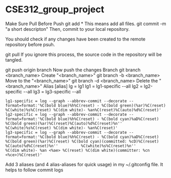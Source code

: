 # CSE312_group_project
Make Sure Pull Before Push
git add *
This means add all files.
git commit -m "a short descripton"
Then, commit to your local repository.

You should check if any changes have been created to the remote repository before psuh.

git pull
If you ignore this process, the source code in the repository will be tangled.

git push origin branch
Now push the changes
Branch
git branch <branch_name>
Create "<branch_name>"
git branch -b <branch_name>
Move to the "<branch_name>"
git branch -d <branch_name>
Delete the "<branch_name>"
Alias
[alias]
    lg = lg1
    lg1 = lg1-specific --all
    lg2 = lg2-specific --all
    lg3 = lg3-specific --all

    lg1-specific = log --graph --abbrev-commit --decorate --format=format:'%C(bold blue)%h%C(reset) - %C(bold green)(%ar)%C(reset) %C(white)%s%C(reset) %C(dim white)- %an%C(reset)%C(auto)%d%C(reset)'
    lg2-specific = log --graph --abbrev-commit --decorate --format=format:'%C(bold blue)%h%C(reset) - %C(bold cyan)%aD%C(reset) %C(bold green)(%ar)%C(reset)%C(auto)%d%C(reset)%n''          %C(white)%s%C(reset) %C(dim white)- %an%C(reset)'
    lg3-specific = log --graph --abbrev-commit --decorate --format=format:'%C(bold blue)%h%C(reset) - %C(bold cyan)%aD%C(reset) %C(bold green)(%ar)%C(reset) %C(bold cyan)(committed: %cD)%C(reset) %C(auto)%d%C(reset)%n''          %C(white)%s%C(reset)%n''          %C(dim white)- %an <%ae> %C(reset) %C(dim white)(committer: %cn <%ce>)%C(reset)'
Add 3 aliases (and 4 alias-aliases for quick usage) in my ~/.gitconfig file. It helps to follow commit logs
